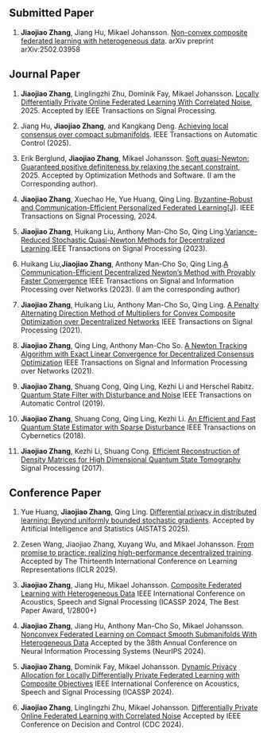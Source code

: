 <h2 class="category">Submitted Paper</h2>

1. **Jiaojiao Zhang**, Jiang Hu, Mikael Johansson. [Non-convex composite federated learning with heterogeneous data](https://arxiv.org/abs/2502.03958). arXiv preprint arXiv:2502.03958

<h2 class="category">Journal Paper</h2>

1. **Jiaojiao Zhang**, Linglingzhi Zhu, Dominik Fay, Mikael Johansson. [Locally Differentially Private Online Federated Learning With Correlated Noise](https://arxiv.org/abs/2411.18752), 2025. Accepted by IEEE Transactions on Signal Processing. 

2. Jiang Hu, **Jiaojiao Zhang**, and Kangkang Deng. [Achieving local consensus over compact submanifolds](https://ieeexplore.ieee.org/document/10903988). IEEE Transactions on Automatic Control (2025).

3. Erik Berglund, **Jiaojiao Zhang**, Mikael Johansson. [Soft quasi-Newton: Guaranteed positive definiteness by relaxing the secant constraint](https://arxiv.org/abs/2403.02448), 2025. Accepted by Optimization Methods and Software. (I am the Corresponding author).

4. **Jiaojiao Zhang**, Xuechao He, Yue Huang, Qing Ling. [Byzantine-Robust and Communication-Efficient Personalized Federated Learning[J]](https://dl.acm.org/doi/10.1109/TSP.2024.3514802). IEEE Transactions on Signal Processing, 2024. 

5. **Jiaojiao Zhang**, Huikang Liu, Anthony Man-Cho So, Qing Ling.[Variance-Reduced Stochastic Quasi-Newton Methods for Decentralized Learning](https://ieeexplore.ieee.org/document/10034848).IEEE Transactions on Signal Processing (2023).

6. Huikang Liu,**Jiaojiao Zhang**, Anthony Man-Cho So, Qing Ling.[A Communication-Efficient Decentralized Newton’s Method with Provably Faster Convergence](https://ieeexplore.ieee.org/document/10171985)
IEEE Transactions on Signal and Information Processing over Networks (2023). (I am the corresponding author)

7. **Jiaojiao Zhang**, Huikang Liu, Anthony Man-Cho So, Qing Ling. [A Penalty Alternating Direction Method of Multipliers for Convex Composite Optimization over Decentralized Networks](https://ieeexplore.ieee.org/abstract/document/9466405) IEEE Transactions on Signal Processing (2021).

8. **Jiaojiao Zhang**, Qing Ling, Anthony Man-Cho So. [A Newton Tracking Algorithm with Exact Linear Convergence for Decentralized Consensus Optimization](https://ieeexplore.ieee.org/document/9442938) IEEE Transactions on Signal and Information Processing over Networks (2021).

9. **Jiaojiao Zhang**, Shuang Cong, Qing Ling, Kezhi Li and Herschel Rabitz. [Quantum State Filter with Disturbance and Noise](https://ieeexplore.ieee.org/document/8794729) IEEE Transactions on Automatic Control (2019).

10. **Jiaojiao Zhang**, Shuang Cong, Qing Ling, Kezhi Li. [An Efficient and Fast Quantum State Estimator
with Sparse Disturbance](https://ieeexplore.ieee.org/document/8354810) IEEE Transactions on Cybernetics (2018).

11. **Jiaojiao Zhang**, Kezhi Li, Shuang Cong. [Efficient Reconstruction of Density Matrices for High Dimensional Quantum State Tomography](https://www.sciencedirect.com/science/article/abs/pii/S0165168417301354) Signal Processing (2017).

<h2 class="category">Conference Paper</h2>

1. Yue Huang, **Jiaojiao Zhang**, Qing Ling. [Differential privacy in distributed learning: Beyond uniformly bounded stochastic gradients](https://openreview.net/forum?id=C4ultdMG8R). Accepted by Artificial Intelligence and Statistics (AISTATS 2025). 

2. Zesen Wang, Jiaojiao Zhang, Xuyang Wu, and Mikael Johansson. [From promise to practice: realizing high-performance decentralized training](https://arxiv.org/pdf/2410.11998). Accepted by The Thirteenth International Conference on Learning Representations (ICLR 2025).

3. **Jiaojiao Zhang**, Jiang Hu, Mikael Johansson. [Composite Federated Learning with Heterogeneous Data](https://arxiv.org/abs/2309.01795) IEEE International Conference on Acoustics, Speech and Signal Processing (ICASSP 2024, The Best Paper Award, 1/2800+)

4. **Jiaojiao Zhang**, Jiang Hu, Anthony Man-Cho So, Mikael Johansson. [Nonconvex Federated Learning on Compact Smooth Submanifolds With Heterogeneous Data](https://arxiv.org/abs/2406.08465) Accepted by the 38th Annual Conference on Neural Information Processing Systems (NeurIPS 2024).

5. **Jiaojiao Zhang**, Dominik Fay, Mikael Johansson. [Dynamic Privacy Allocation for Locally Differentially Private Federated Learning with Composite Objectives](https://arxiv.org/abs/2308.01139) IEEE International Conference on Acoustics, Speech and Signal Processing (ICASSP 2024).

6. **Jiaojiao Zhang**, Linglingzhi Zhu, Mikael Johansson. [Differentially Private Online Federated Learning with Correlated Noise](https://arxiv.org/abs/2403.16542) Accepted by IEEE Conference on Decision and Control (CDC 2024).

